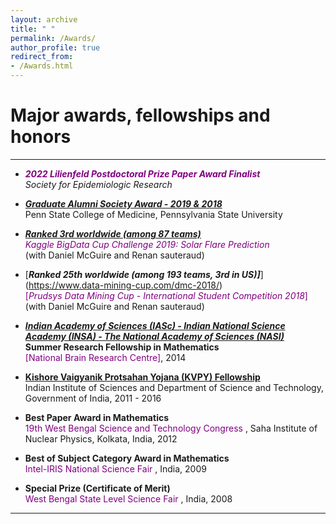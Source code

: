 ```yaml
---
layout: archive
title: " "
permalink: /Awards/
author_profile: true
redirect_from: 
- /Awards.html
---
```


# Major awards, fellowships and honors

---

* <span style="text-align: justify">  <span style ="color:purple"> **_2022 Lilienfeld Postdoctoral Prize Paper Award Finalist_** </span> 
 <br/> _Society for Epidemiologic Research_ </span>

* <span style="text-align: justify">  <span style ="color:purple">[**_Graduate Alumni Society Award - 2019 & 2018_**](https://pennstatehealthnews.org/topics/retreat-provides-networking-opportunity-for-graduate-students-faculty/?utm_source=email&utm_campaign=Retreat)</span>
<br/> Penn State College of Medicine, Pennsylvania State University </span>

* <span style="text-align: justify"> [**_Ranked 3rd worldwide (among 87 teams)_**](https://www.kaggle.com/c/bigdata2019-flare-prediction/discussion/107189#latest-616257) 
<br/> <span style ="color:purple">_Kaggle BigData Cup Challenge 2019: Solar Flare Prediction_</span> 
<br/> (with Daniel McGuire and Renan sauteraud) </span>

* <span style="text-align: justify"> [_**Ranked 25th worldwide (among 193 teams, 3rd in US)]**_](https://www.data-mining-cup.com/dmc-2018/) 
<br/> <span style ="color:purple">[_Prudsys Data Mining Cup - International Student Competition 2018_]</span> 
<br/> (with Daniel McGuire and Renan sauteraud) </span>

* <span style="text-align: justify"> [**_Indian Academy of Sciences (IASc) - Indian National Science Academy (INSA) - The National Academy of Sciences (NASI)_**](http://www.nbrc.ac.in/newweb/research/groups/nandini-chatterjee-singh)
<br/> **Summer Research Fellowship in Mathematics** 
<br/> <span style ="color:purple"> [National Brain Research Centre]</span>, 2014 </span>

* <span style="text-align: justify"> <span style ="color:purple">[**Kishore Vaigyanik Protsahan Yojana (KVPY) Fellowship**](http://www.kvpy.iisc.ernet.in/main/index.htm)</span>
<br/> Indian Institute of Sciences and Department of Science and Technology, Government of India, 2011 - 2016 </span>

* <span style="text-align: justify"> **Best Paper Award in Mathematics**
<br/> <span style ="color:purple"> 19th West Bengal Science and Technology Congress </span>, Saha Institute of Nuclear Physics, Kolkata, India, 2012 </span>

* <span style="text-align: justify"> **Best of Subject Category Award in Mathematics** 
<br/> <span style ="color:purple"> Intel-IRIS National Science Fair </span>, India, 2009 </span>

* <span style="text-align: justify"> **Special Prize (Certificate of Merit)** 
<br/> <span style ="color:purple"> West Bengal State Level Science Fair </span>, India, 2008 </span>

---

